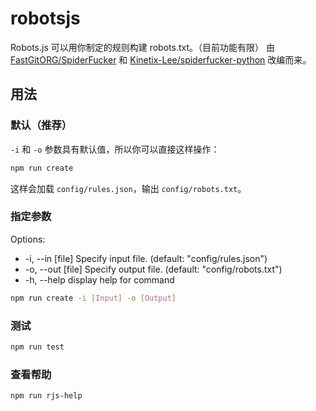 # robotsjs

Robots.js 可以用你制定的规则构建 robots.txt。（目前功能有限）
由 [FastGitORG/SpiderFucker](https://github.com/FastGitORG/SpiderFucker) 和 [Kinetix-Lee/spiderfucker-python](https://github.com/Kinetix-Lee/spiderfucker-python) 改编而来。

## 用法

### 默认（推荐）

`-i` 和 `-o` 参数具有默认值，所以你可以直接这样操作：

```bash
npm run create
```

这样会加载 `config/rules.json`，输出 `config/robots.txt`。

### 指定参数

Options:
- -i, --in [file]   Specify input file.  (default: "config/rules.json")
- -o, --out [file]  Specify output file.  (default: "config/robots.txt")
- -h, --help        display help for command

```bash
npm run create -i [Input] -o [Output]
```

### 测试

```bash
npm run test
```

### 查看帮助

```bash
npm run rjs-help
```

